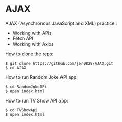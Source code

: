 # AJAX

AJAX (Asynchronous JavaScript and XML) practice :
* Working with APIs
* Fetch API
* Working with Axios

How to clone the repo:
```
$ git clone https://github.com/jen0828/AJAX.git
$ cd AJAX
```
How to run Random Joke API app:
```
$ cd RandomJokeAPi
$ open index.html
```
How to run TV Show API app:
```
$ cd TVShowApi
$ open index.html
```
